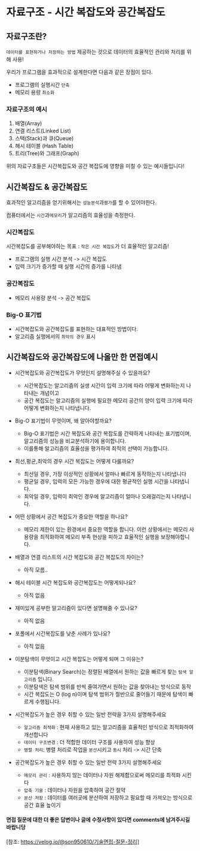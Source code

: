 # 자료구조 - 시간 복잡도와 공간복잡도

## 자료구조란?
`데이터를 표현하거나 저장하는 방법` 제공하는 것으로 데이터의 효율적인 관리와 처리를 위해 사용!

우리가 프로그램을 효과적으로 설계한다면 다음과 같은 장점이 있다. 

* 프로그램의 실행시간 `단축`
* 메모리 용량 `최소화`

### 자료구조의 예시
1. 배열(Array)
3. 연결 리스트(Linked List)
4. 스택(Stack)과 큐(Queue)
5. 해시 테이블 (Hash Table)
6. 트리(Tree)와 그래프(Graph) 

위의 자료구조들은 시간복잡도와 공간 복잡도에 영향을 미칠 수 있는 예시들입니다!

## 시간복잡도 & 공간복잡도

효과적인 알고리즘을 얻기위해서는 `성능분석`과`평가`를 할 수 있어야한다.

컴퓨터에서는 `시간`과`메모리`가 알고리즘의 효율성을 측정한다.
### 시간복잡도

시간복잡도를 공부해야하는 목표 : `작은 시간 복잡도`가 더 효율적인 알고리즘!

* 프로그램의 실행 시간 분석 -> 시간 복잡도
* 입력 크기가 증가할 때 실행 시간의 증가를 나타냄

### 공간복잡도
* 메모리 사용량 분석 -> 공간 복잡도

### Big-O 표기법
* 시간복잡도와 공간복잡도를 표현하는 대표적인 방법이다.
* 알고리즘 실행에서의 `최악의 경우` 표시


## 시간복잡도와 공간복잡도에 나올만 한 면접예시

* 시간복잡도와 공간복잡도가 무엇인지 설명해주실 수 있을까요?
  - 시간복잡도는 알고리즘의 실생 시간이 입력 크기에 따라 어떻게 변화하는지 나타내는 개념이고
  - 공간 복잡도는 알고리즘의 실행에 필요한 메모리 공간의 양이 입력 크기에 따라 어떻게 변화하는지 나타냅니다.
  
* Big-O 표기법이 무엇이며, 왜 알아야할까요?
  - Big-O 표기법은 시간 복잡도와 공간 복잡도를 간략하게 나타내는 표기법이며, 알고리즘의 성능을 비교분석하기에 용이합니다.
  - 이를통해 알고리즘의 효율성을 평가하여 최적의 선택이 가능합니다.

* 최선,평균,최악의 경우 시간 복잡도는 어떻게 다룰까요?
  - 최선일 경우, 가장 이상적인 상황에서 얼마나 빠르게 동작하는지 나타냅니다
  - 평균일 경우, 입력의 모든 가능한 경우에 대한 평균적인 실행 시간을 나타냅니다.
  - 최악일 경우, 입력이 최악인 경우에 알고리즘이 얼마나 오래걸리는지 나타냅니다. 

* 어떤 상황에서 공간 복잡도가 중요한 역할을 하나요?
  - 메모리 제한이 있는 환경에서 중요한 역할을 합니다. 이런 상황에서는 메모리 사용량을 최적화하여 메모리 부족 현상을 피하고 효율적인 실행을 보장해야합니다.
  
* 배열과 연결 리스트의 시간 복잡도와 공간 복잡도의 차이는?
  - 아직 모름..


* 해시 테이블 시간 복잡도와 공간복잡도는 어떻게되나요?
  - 아직 없음


* 재미있게 공부한 알고리즘이 있다면 설명해줄 수 있나요?
  - 아직 없음


* 포폴에서 시간복잡도를 낮춘 사례가 있나요?
  - 아직 없음
    
* 이분탐색이 무엇이고 시간 복잡도는 어떻게 되며 그 이유는?
  - 이분탐색(Binary Search)는 정렬된 배열에서 원하는 값을 빠르게 찾는 `탐색 알고리즘` 입니다.
  - 이분탐색은 탐색 범위를 반씩 줄여가면서 원하는 값을 찾아내는 방식으로 동작
  - 시간 복잡도는 O (log n)이며 탐색 범위가 절반으로 줄어들기 때문에 탐색이 빠르게 수행됩니다.

    
* 시간복잡도가 높은 경우 취할 수 있는 일반 전략을 3가지 설명해주세요
  - `알고리즘 최적화` : 현재 사용하고 있는 알고리즘을 효율적인 방식으로 최적화하여 개선합니다
  - `데이터 구조변경` : 더 적합한 데이터 구조를 사용하여 성능 향상
  - `병렬 처리`: 병렬 처리로 작업을 `분산`시키고 `동시` 처리 -> 시간 단축
    
* 공간복잡도가 높은 경우 취할 수 있는 일반 전략 3가지 설명해주세요
  - `메모리 관리` : 사용하지 않는 데이터나 자원 해제함으로써 메모리를 최적화 시킨다
  - `압축 기술` : 데이터나 자원을 압축하여 공간 절약
  - `분산 저장` : 데이터를 여러곳에 분산하여 저장하고 필요할 때 가져오는 방식으로 공간 효율 높이기
 

#### 면접 질문에 대한 더 좋은 답변이나 글에 수정사항이 있다면 comments에 남겨주시길 바랍니당

[참조: https://velog.io/@son950610/기술면접-질문-정리]

